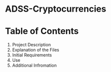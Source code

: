 # ADSS-Cryptocurrencies

# Table of Contents
1. Project Description
2. Explanation of the Files
3. Initial Requirements
4. Use
5. Additional Infromation

